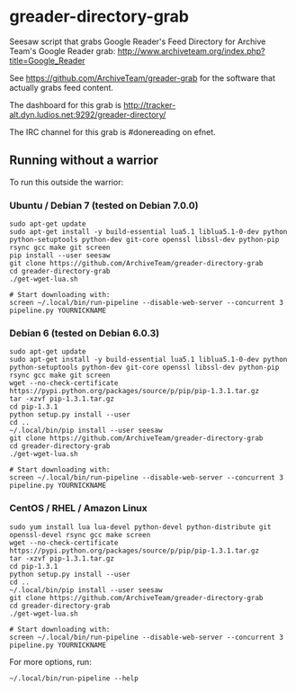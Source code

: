 greader-directory-grab
======================

Seesaw script that grabs Google Reader's Feed Directory for Archive Team's Google Reader grab: http://www.archiveteam.org/index.php?title=Google_Reader

See https://github.com/ArchiveTeam/greader-grab for the software that actually grabs feed content.

The dashboard for this grab is http://tracker-alt.dyn.ludios.net:9292/greader-directory/

The IRC channel for this grab is #donereading on efnet.


Running without a warrior
-------------------------

To run this outside the warrior:

### Ubuntu / Debian 7 (tested on Debian 7.0.0)

    sudo apt-get update
    sudo apt-get install -y build-essential lua5.1 liblua5.1-0-dev python python-setuptools python-dev git-core openssl libssl-dev python-pip rsync gcc make git screen
    pip install --user seesaw
    git clone https://github.com/ArchiveTeam/greader-directory-grab
    cd greader-directory-grab
    ./get-wget-lua.sh
    
    # Start downloading with:
    screen ~/.local/bin/run-pipeline --disable-web-server --concurrent 3 pipeline.py YOURNICKNAME

### Debian 6 (tested on Debian 6.0.3)

    sudo apt-get update
    sudo apt-get install -y build-essential lua5.1 liblua5.1-0-dev python python-setuptools python-dev git-core openssl libssl-dev python-pip rsync gcc make git screen
    wget --no-check-certificate https://pypi.python.org/packages/source/p/pip/pip-1.3.1.tar.gz
    tar -xzvf pip-1.3.1.tar.gz
    cd pip-1.3.1
    python setup.py install --user
    cd ..
    ~/.local/bin/pip install --user seesaw
    git clone https://github.com/ArchiveTeam/greader-directory-grab
    cd greader-directory-grab
    ./get-wget-lua.sh

    # Start downloading with:
    screen ~/.local/bin/run-pipeline --disable-web-server --concurrent 3 pipeline.py YOURNICKNAME

### CentOS / RHEL / Amazon Linux

    sudo yum install lua lua-devel python-devel python-distribute git openssl-devel rsync gcc make screen
    wget --no-check-certificate https://pypi.python.org/packages/source/p/pip/pip-1.3.1.tar.gz
    tar -xzvf pip-1.3.1.tar.gz
    cd pip-1.3.1
    python setup.py install --user
    cd ..
    ~/.local/bin/pip install --user seesaw
    git clone https://github.com/ArchiveTeam/greader-directory-grab
    cd greader-directory-grab
    ./get-wget-lua.sh

    # Start downloading with:
    screen ~/.local/bin/run-pipeline --disable-web-server --concurrent 3 pipeline.py YOURNICKNAME

For more options, run:

    ~/.local/bin/run-pipeline --help

